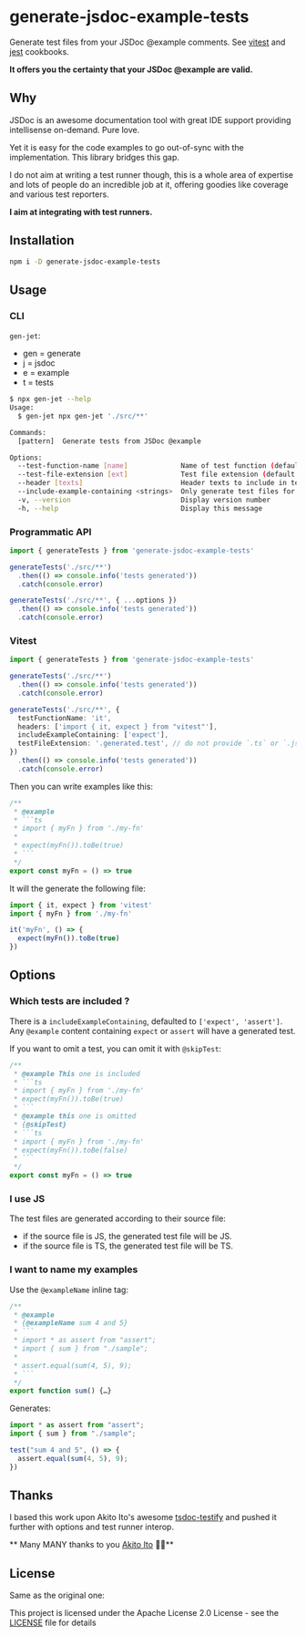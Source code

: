# generate-jsdoc-example-tests

Generate test files from your JSDoc @example comments. See [vitest](#vitest) and [jest](#jest) cookbooks.

**It offers you the certainty that your JSDoc @example are valid.**

## Why

JSDoc is an awesome documentation tool with great IDE support providing intellisense on-demand. Pure love.

Yet it is easy for the code examples to go out-of-sync with the implementation. This library bridges this gap.

I do not aim at writing a test runner though, this is a whole area of expertise and lots of people do an incredible job at it, offering goodies like coverage and various test reporters.

**I aim at integrating with test runners.**

## Installation

```sh
npm i -D generate-jsdoc-example-tests
```

## Usage

### CLI

`gen-jet`:
- gen = generate
- j = jsdoc
- e = example
- t = tests

```sh
$ npx gen-jet --help
Usage:
  $ gen-jet npx gen-jet './src/**'

Commands:
  [pattern]  Generate tests from JSDoc @example

Options:
  --test-function-name [name]             Name of test function (default: "test") (default: test)
  --test-file-extension [ext]             Test file extension (default: ".example.test") (default: .example.test)
  --header [texts]                        Header texts to include in test files, ie: --header 'import { test } from "vitest"' --header 'import …' (default: )
  --include-example-containing <strings>  Only generate test files for examples including one of the given strings (default: assert,expect)
  -v, --version                           Display version number 
  -h, --help                              Display this message 
```

### Programmatic API

```ts
import { generateTests } from 'generate-jsdoc-example-tests'

generateTests('./src/**')
  .then(() => console.info('tests generated'))
  .catch(console.error)

generateTests('./src/**', { ...options })
  .then(() => console.info('tests generated'))
  .catch(console.error)

```

### Vitest

```ts
import { generateTests } from 'generate-jsdoc-example-tests'

generateTests('./src/**')
  .then(() => console.info('tests generated'))
  .catch(console.error)

generateTests('./src/**', {
  testFunctionName: 'it',
  headers: ['import { it, expect } from "vitest"'],
  includeExampleContaining: ['expect'],
  testFileExtension: '.generated.test', // do not provide `.ts` or `.js`
})
  .then(() => console.info('tests generated'))
  .catch(console.error)
```

Then you can write examples like this:
```ts
/**
 * @example
 * ```ts
 * import { myFn } from './my-fn'
 * 
 * expect(myFn()).toBe(true)
 * ```
 */ 
export const myFn = () => true
```

It will the generate the following file:

```ts
import { it, expect } from 'vitest'
import { myFn } from './my-fn'

it('myFn', () => {
  expect(myFn()).toBe(true)
})
```

## Options

### Which tests are included ?

There is a `includeExampleContaining`, defaulted to `['expect', 'assert']`.
Any `@example` content containing `expect` or `assert` will have a generated test.

If you want to omit a test, you can omit it with `@skipTest`:
```ts
/**
 * @example This one is included
 * ```ts
 * import { myFn } from './my-fn'
 * expect(myFn()).toBe(true)
 * ```
 * @example this one is omitted
 * {@skipTest}
 * ```ts
 * import { myFn } from './my-fn'
 * expect(myFn()).toBe(false)
 * ```
 */
export const myFn = () => true
```

### I use JS

The test files are generated according to their source file:
- if the source file is JS, the generated test file will be JS.
- if the source file is TS, the generated test file will be TS.

### I want to name my examples

Use the `@exampleName` inline tag:

```ts
/**
 * @example
 * {@exampleName sum 4 and 5}
 * ```
 * import * as assert from "assert";
 * import { sum } from "./sample";
 *
 * assert.equal(sum(4, 5), 9);
 * ```
 */
export function sum() {…}
```

Generates:

```ts
import * as assert from "assert";
import { sum } from "./sample";

test("sum 4 and 5", () => {
  assert.equal(sum(4, 5), 9);
})
```

## Thanks

I based this work upon Akito Ito's awesome [tsdoc-testify](https://github.com/akito0107/tsdoc-testify) and pushed it further with options and test runner interop.

** Many MANY thanks to you [Akito Ito](https://github.com/akito0107) 🙏🙏**

## License

Same as the original one:

This project is licensed under the Apache License 2.0 License - see the [LICENSE](LICENSE) file for details
